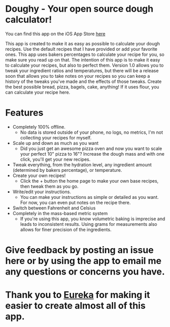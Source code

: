 # Doughy - Your open source dough calculator!

You can find this app on the iOS App Store [here](https://apps.apple.com/us/app/doughy/id1507706828)

This app is created to make it as easy as possible to calculate your dough recipes. Use the default recipes that I have provided or add your favorite ones. This app uses bakers percentages to calculate your recipe for you, so make sure you read up on that. The intention of this app is to make it easy to calculate your recipes, but also to perfect them. Version 1.0 allows you to tweak your ingredient ratios and temperatures, but there will be a release soon that allows you to take notes on your recipes so you can keep a history of the tweaks you've made and the effects of those tweaks. Create the best possible bread, pizza, bagels, cake, anything! If it uses flour, you can calculate your recipe here.

# Features
- Completely 100% offline.
  - No data is stored outside of your phone, no logs, no metrics, I'm not collecting your recipes for myself.
- Scale up and down as much as you want
  - Did you just get an awesome pizza oven and now you want to scale your perfect 10" pizza to 16"? Increase the dough mass and with one click, you'll get your new recipes.
- Tweak everything, from the hydration level, any ingredient amount (determined by bakers percentage), or temperature.
- Create your own recipes!
  - Click the + button the home page to make your own base recipes, then tweak them as you go.
- Write/edit your instructions.
  - You can make your instructions as simple or detailed as you want. For now, you can even put notes on the recipe there.
- Switch between Fahrenheit and Celsius
- Completely in the mass-based metric system
  - If you're using this app, you know volumetric baking is imprecise and leads to inconsistent results. Using grams for measurements also allows for finer precision of the ingredients.

# Give feedback by posting an issue here or by using the app to email me any questions or concerns you have.

# Thank you to [Eureka](https://github.com/xmartlabs/Eureka/) for making it easier to create almost all of this app.
